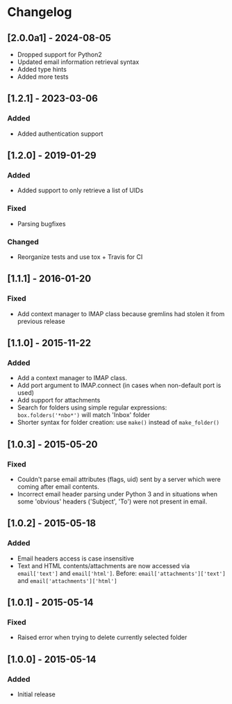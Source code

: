 # Changelog

## [2.0.0a1] - 2024-08-05
- Dropped support for Python2
- Updated email information retrieval syntax
- Added type hints
- Added more tests

## [1.2.1] - 2023-03-06
### Added
- Added authentication support

## [1.2.0] - 2019-01-29
### Added
- Added support to only retrieve a list of UIDs

### Fixed
- Parsing bugfixes

### Changed
- Reorganize tests and use tox + Travis for CI

## [1.1.1] - 2016-01-20
### Fixed
- Add context manager to IMAP class because gremlins had stolen it from previous release

## [1.1.0] - 2015-11-22
### Added
- Add a context manager to IMAP class.
- Add port argument to IMAP.connect (in cases when non-default port is used)
- Add support for attachments
- Search for folders using simple regular expressions: `box.folders('*nbo*')` will match 'Inbox' folder
- Shorter syntax for folder creation: use `make()` instead of `make_folder()`

## [1.0.3] - 2015-05-20
### Fixed
- Couldn't parse email attributes (flags, uid) sent by a server which were coming after email contents.
- Incorrect email header parsing under Python 3 and in situations when some 'obvious' headers ('Subject', 'To') were not present in email.

## [1.0.2] - 2015-05-18
### Added
- Email headers access is case insensitive
- Text and HTML contents/attachments are now accessed via `email['text']` and `email['html']`. Before: `email['attachments']['text']` and `email['attachments']['html']`

## [1.0.1] - 2015-05-14
### Fixed
- Raised error when trying to delete currently selected folder

## [1.0.0] - 2015-05-14
### Added
- Initial release
